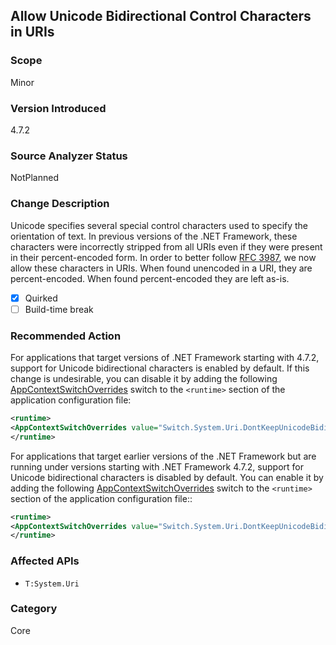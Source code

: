 ## Allow Unicode Bidirectional Control Characters in URIs

### Scope
Minor

### Version Introduced
4.7.2

### Source Analyzer Status
NotPlanned

### Change Description
Unicode specifies several special control characters used to specify the orientation of text.
In previous versions of the .NET Framework, these characters were incorrectly stripped
from all URIs even if they were present in their percent-encoded form. In order to better 
follow [RFC 3987](https://tools.ietf.org/html/rfc3987), we now allow these characters in URIs. When found unencoded
in a URI, they are percent-encoded. When found percent-encoded they are left as-is.

- [x] Quirked
- [ ] Build-time break

### Recommended Action
For applications that target versions of .NET Framework starting with 4.7.2, support for Unicode bidirectional characters is enabled by default. If this change is undesirable, you can disable it by adding the following [AppContextSwitchOverrides](~/docs/framework/configure-apps/file-schema/runtime/appcontextswitchoverrides-element.md) switch to the `<runtime>` section of the application configuration file:
```xml
<runtime>
<AppContextSwitchOverrides value="Switch.System.Uri.DontKeepUnicodeBidiFormattingCharacters=true" />
</runtime>
```
For applications that target earlier versions of the .NET Framework but are running under versions starting with .NET Framework 4.7.2, support for Unicode bidirectional characters is disabled by default. You can enable it by adding the following [AppContextSwitchOverrides](~/docs/framework/configure-apps/file-schema/runtime/appcontextswitchoverrides-element.md) switch to the `<runtime>` section of the application configuration file::
```xml
<runtime>
<AppContextSwitchOverrides value="Switch.System.Uri.DontKeepUnicodeBidiFormattingCharacters=false" />
</runtime>
```

### Affected APIs
* `T:System.Uri`

### Category
Core

<!--
    ### Original Bug
    https://devdiv.visualstudio.com/DevDiv/_workitems?id=130850
-->